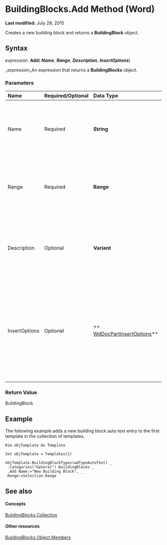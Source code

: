 
# BuildingBlocks.Add Method (Word)

 **Last modified:** July 28, 2015

Creates a new building block and returns a  **BuildingBlock** object.

## Syntax

 _expression_. **Add**( **_Name_**,  **_Range_**,  **_Description_**,  **_InsertOptions_**)

 _expression_An expression that returns a  **BuildingBlocks** object.


### Parameters



|**Name**|**Required/Optional**|**Data Type**|**Description**|
|:-----|:-----|:-----|:-----|
|Name|Required| **String**|Specifies the name of the building block entry. Corresponds to the  ** [Name](088e3d70-8fbb-2d3a-5b2a-09e7a2f79cc9.md)** property of the **BuildingBlock** object.|
|Range|Required| **Range**|Specifies the value of the buildling block entry. Corresponds to the  ** [Value](7b6c7ebf-62fe-3215-9b34-85c32ae3ff8e.md)** property of the **BuildingBlock** object.|
|Description|Optional| **Variant**|Specifies the description of the buildling block entry. Corresponds to the  ** [Description](af05afab-c9fd-7758-b54c-52d0ad51fc52.md)** property of the **BuildingBlock** object.|
|InsertOptions|Optional| ** [WdDocPartInsertOptions](6308899c-0877-6d11-97db-0402537ae8a0.md)**|Specifies whether the building block entry is inserted as a page, a paragraph, or inline. If omitted, the default value is  **wdInsertContent**. Corresponds to the  ** [InsertOptions](cf9c11d3-3f96-f8bb-3f07-1500cfcf3d2c.md)** property for the **BuildingBlock** object.|

### Return Value

BuildingBlock


## Example

The following example adds a new building block auto text entry to the first template in the collection of templates.


```
Dim objTemplate As Template 
 
Set objTemplate = Templates(1) 
 
objTemplate.BuildingBlockTypes(wdTypeAutoText) _ 
 .Categories("General").BuildingBlocks _ 
 .Add Name:="New Building Block", _ 
 Range:=Selection.Range
```


## See also


#### Concepts


 [BuildingBlocks Collection](be5bba4a-b06c-0074-20bd-bbeb40e03d1c.md)
#### Other resources


 [BuildingBlocks Object Members](865639de-1856-d542-fe6b-a09425c050f0.md)

